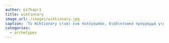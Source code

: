 ```yaml
---
author: p17kapr1
title: wiktionary
image_url: /images/wiktionary.jpg
caption: 'Το Wiktionary είναι ένα πολύγλωσσο, διαδικτυακό πρόγραμμα για τη δημιουργία ενός ελεύθερου λεξικού σε όλες τις φυσικές γλώσσες και μια σειρά τεχνητών γλωσσών και διατίθεται σε 171 γλώσσες. Όπως και το αδελφικό του έργο Wikipedia, το Wiktionary διευθύνεται από το Ίδρυμα Wikimedia και γράφεται από κοινού από εθελοντές. Το λογισμικό MediaWiki, επιτρέπει σε όλους όσοι έχουν πρόσβαση στον ιστότοπο να δημιουργούν και να επεξεργάζονται καταχωρήσεις.'
categories:
  - archetypes
---
```


